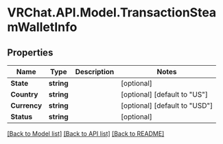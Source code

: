 # VRChat.API.Model.TransactionSteamWalletInfo

## Properties

Name | Type | Description | Notes
------------ | ------------- | ------------- | -------------
**State** | **string** |  | [optional] 
**Country** | **string** |  | [optional] [default to "US"]
**Currency** | **string** |  | [optional] [default to "USD"]
**Status** | **string** |  | [optional] 

[[Back to Model list]](../README.md#documentation-for-models) [[Back to API list]](../README.md#documentation-for-api-endpoints) [[Back to README]](../README.md)

